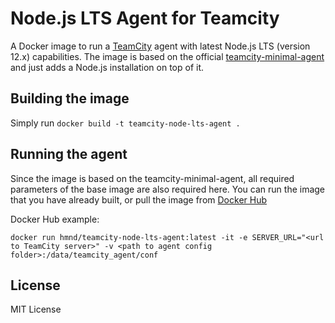 # Node.js LTS Agent for Teamcity

A Docker image to run a [TeamCity](https://www.jetbrains.com/teamcity/) agent with latest Node.js LTS (version 12.x) capabilities.
The image is based on the official [teamcity-minimal-agent](https://hub.docker.com/r/jetbrains/teamcity-minimal-agent/) and just adds a Node.js installation on top of it.

## Building the image

Simply run `docker build -t teamcity-node-lts-agent .`

## Running the agent

Since the image is based on the teamcity-minimal-agent, all required parameters of the base image are also required here.
You can run the image that you have already built, or pull the image from [Docker Hub](https://hub.docker.com/r/hmnd/teamcity-node-lts-agent/)

Docker Hub example:

`docker run hmnd/teamcity-node-lts-agent:latest -it -e SERVER_URL="<url to TeamCity server>" -v <path to agent config folder>:/data/teamcity_agent/conf`

## License

MIT License
